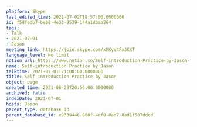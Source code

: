 ```yaml
---
platform: Skype
last_edited_time: 2021-07-02T18:57:00.0000000
id: f5dfedb7-beb8-4e33-9539-144a1dbaa264
tags:
- Talk
- 2021-07-01
- Jason
meeting_link: https://join.skype.com/xMKyV4Fx3KXT
language_level: No limit
notion_url: https://www.notion.so/Self-introduction-Practice-by-Jason-f5dfedb7beb84e339539144a1dbaa264
name: Self-introduction Practice by Jason
talktime: 2021-07-01T21:00:00.0000000
title: Self-introduction Practice by Jason
object: page
created_time: 2021-06-28T20:56:00.0000000
archived: false
indexDate: 2021-07-01
hosts: Jason
parent_type: database_id
parent_database_id: e9339446-880f-4ef0-8ad7-8ad1f507dded
---
```







